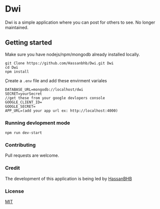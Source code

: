 # Dwi

Dwi is a simple application where you can post for others to see.
No longer maintained.

## Getting started

Make sure you have nodejs/npm/mongodb already installed locally.

```terminal
git Clone https://github.com/Hassanbhb/Dwi.git Dwi
cd Dwi
npm install
```

ِCreate a `.env` file and add these envirment variales

```
DATABASE_URL=mongodb://localhost/dwi
SECRET=yourSecret
//get these from your google devlopers console
GOOGLE_CLIENT_ID=
GOOGLE_SECRET=
APP_URL=(add your app url ex: http://localhost:4000)
```

### Running devlopment mode

```javasjcript
npm run dev-start
```

### Contributing

Pull requests are welcome.

### Credit

The development of this application is being led by [HassanBHB](https://github.com/Hassanbhb)

### License

[MIT](https://choosealicense.com/licenses/mit/)
